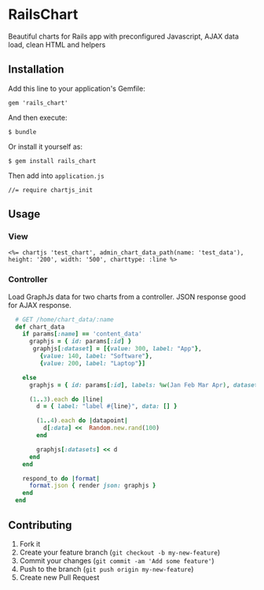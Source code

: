 # RailsChart

Beautiful charts for Rails app with preconfigured Javascript, AJAX data load, clean HTML and helpers

## Installation

Add this line to your application's Gemfile:

    gem 'rails_chart'

And then execute:

    $ bundle

Or install it yourself as:

    $ gem install rails_chart

Then add into `application.js`

    //= require chartjs_init

## Usage

### View

    <%= chartjs 'test_chart', admin_chart_data_path(name: 'test_data'), height: '200', width: '500', charttype: :line %>

### Controller

Load GraphJs data for two charts from a controller. JSON response good for AJAX response.

```ruby
  # GET /home/chart_data/:name
  def chart_data
    if params[:name] == 'content_data'
      graphjs = { id: params[:id] }
       graphjs[:dataset] = [{value: 300, label: "App"},
         {value: 140, label: "Software"},
         {value: 200, label: "Laptop"}]

    else
      graphjs = { id: params[:id], labels: %w(Jan Feb Mar Apr), datasets: [] }

      (1..3).each do |line|
        d = { label: "label #{line}", data: [] }

        (1..4).each do |datapoint|
          d[:data] <<  Random.new.rand(100)
        end

        graphjs[:datasets] << d
      end
    end

    respond_to do |format|
      format.json { render json: graphjs }
    end
  end
```

## Contributing

1. Fork it
2. Create your feature branch (`git checkout -b my-new-feature`)
3. Commit your changes (`git commit -am 'Add some feature'`)
4. Push to the branch (`git push origin my-new-feature`)
5. Create new Pull Request
